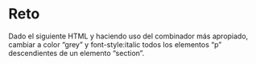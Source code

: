 # Reto

Dado el siguiente HTML y haciendo uso del combinador más apropiado, cambiar a color “grey” y font-style:italic todos los elementos “p” descendientes de un elemento “section”.
